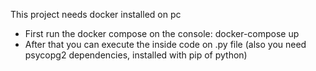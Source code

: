 This project needs docker installed on pc
- First run the docker compose on the console: docker-compose up
- After that you can execute the inside code on .py file (also you need psycopg2 dependencies, installed with pip of python)
